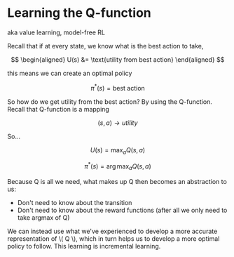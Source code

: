 # Learning the Q-function

aka value learning, model-free RL

Recall that if at every state, we know what is the best action to take,

$$
\begin{aligned}
U(s) 
&= \text{utility from best action} 
\end{aligned}
$$

this means we can create an optimal policy

$$
\pi^*(s)= \text{best action}
$$

So how do we get utility from the best action? By using the Q-function. Recall that Q-function is a mapping

$$
(s,a) \rightarrow utility
$$

So...

$$
U(s) = \max_a Q(s,a)
$$

$$
\pi^*(s)=\arg \max_a Q(s,a)
$$

Because Q is all we need, what makes up Q then becomes an abstraction to us:

- Don't need to know about the transition
- Don't need to know about the reward functions (after all we only need to take argmax of Q)

We can instead use what we've experienced to develop a more accurate representation of \\( Q \\), which in turn helps us to develop a more optimal policy to follow. This learning is incremental learning.

